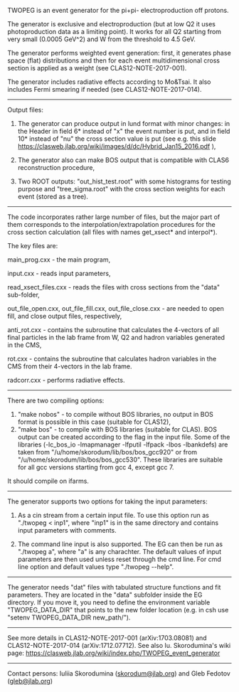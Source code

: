TWOPEG is an event generator for the pi+pi- electroproduction off protons.

The generator is exclusive and electroproduction (but at low Q2 it uses photoproduction data as a limiting point). It works for all Q2 starting from very small (0.0005 GeV^2) and W from the threshold to 4.5 GeV.

The generator performs weighted event generation: first, it generates phase space (flat) distributions and then for each event multidimensional cross section is applied as a weight (see CLAS12-NOTE-2017-001). 

The generator includes radiative effects according to Mo&Tsai. It also includes Fermi smearing if needed (see CLAS12-NOTE-2017-014).

--------------------------------------------------

Output files:

1) The generator can produce output in lund format with minor changes:  in the Header in field 6* instead of "x" the event number is put, and in field 10* instead of "nu" the cross section value is put (see e.g. this slide https://clasweb.jlab.org/wiki/images/d/dc/Hybrid_Jan15_2016.pdf ),

2) The generator also can make BOS output that is compatible with CLAS6 reconstruction procedure,

3) Two ROOT outputs: "out_hist_test.root" with some histograms for testing purpose and "tree_sigma.root" with the cross section weights for each event (stored as a tree).

--------------------------------------------------

The code incorporates rather large number of files, but the major part of them corresponds to the interpolation/extrapolation procedures for the cross section calculation (all files with names get_xsect* and interpol*).

The key files are:

main_prog.cxx - the main program,

input.cxx - reads input parameters,

read_xsect_files.cxx - reads the files with cross sections from the "data" sub-folder, 

out_file_open.cxx, out_file_fill.cxx, out_file_close.cxx - are needed to open fill, and close output files, respectively,

anti_rot.cxx - contains the subroutine that calculates the 4-vectors of all final particles in the lab frame from  W, Q2 and hadron variables generated in the CMS,

rot.cxx - contains the subroutine that calculates hadron variables in the CMS from their 4-vectors in the lab frame.

radcorr.cxx - performs radiative effects.

--------------------------------------------------

There are two compiling options: 

1) "make nobos" - to compile without BOS libraries, no output in BOS format is possible in this case (suitable for CLAS12),
2) "make bos" - to compile with BOS libraries (suitable for CLAS). BOS output can be created according to the flag in the input file. Some of the libraries (-lc_bos_io -lmapmanager -lfputil -lfpack -lbos -lbankdefs) are taken from "/u/home/skorodum/lib/bos/bos_gcc920" or from "/u/home/skorodum/lib/bos/bos_gcc530". These libraries are suitable for all gcc versions starting from gcc 4, except gcc 7.

It should compile on ifarms.

------------------------------------------------

The generator supports two options for taking the input parameters:

1) As a cin stream from a certain input file. To use this option run as "./twopeg < inp1", where "inp1" is in the same directory and contains input parameters with comments. 

2) The command line input is also supported. The EG can then be run as "./twopeg a", where "a" is any charachter. The default values of input parameters are then used unless reset through the cmd line. For cmd line option and default values type "./twopeg --help".

--------------------------------------------------

The generator needs "dat" files with tabulated structure functions and fit parameters. They are located in the "data" subfolder inside the EG directory. If you move it, you need to define the environment variable "TWOPEG_DATA_DIR" that points to the new folder location (e.g. in csh use "setenv TWOPEG_DATA_DIR new_path/").

--------------------------------------------------

See more details in CLAS12-NOTE-2017-001 (arXiv:1703.08081) and CLAS12-NOTE-2017-014 (arXiv:1712.07712).
See also Iu. Skorodumina's wiki page: https://clasweb.jlab.org/wiki/index.php/TWOPEG_event_generator  

--------------------------------------------------

Contact persons: Iuliia Skorodumina (skorodum@jlab.org) and Gleb Fedotov (gleb@jlab.org)
 
